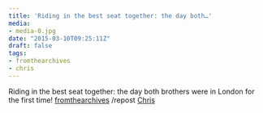 ```yaml
---
title: 'Riding in the best seat together: the day both…'
media:
- media-0.jpg
date: "2015-03-10T09:25:11Z"
draft: false
tags:
- fromthearchives
- chris
---
```

Riding in the best seat together: the day both brothers were in London for the first time\! [fromthearchives](/tags/fromthearchives) /repost [Chris](/tags/chris)
